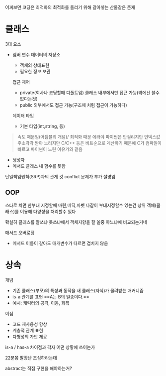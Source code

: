 어찌보면 코딩은 최적화의 최적화를 돌리기 위해 갈아넣는 산물같은 존재
# 클래스
3대 요소

- 멤버 변수
	데이터의 저장소
	- 객체의 상태표현
	- 필요한 정보 보관

	접근 제어
	- private(회사나 코딩할때 디폴트임)
		클래스 내부에서만 접근 가능(밖에선 쓸수 없다는것)
	- public
		외부에서도 접근 가능(구조체 처럼 접근이 가능하다)

	데이터 타입
	- 기본 타입(int,string, 등)
> 속도 때문임(어셈블리 개념)/ 최적화 때문
> 에러야 파이썬은 안걸리지만 인덱스값 주소각각 받아 느리지만 C/C++ 등은 
> 비트순으로 계산하기 때문에 C가 컴파일이 빠르고 파이썬이 느린 이유가와 같음


- 생성자
- 메서드
	클래스 내 함수를 뜻함


단일책임원칙(SRP)과의 관계
	깃 conflict 문제가 부가 설명임

## OOP
스타로 치면 한부대 지정할때 마린,메딕,파벳 다같이 부대지정할수 있는건
상위 객체(클래스)를 이용해 다양성을 처리할수 있다

확실히 클래스를 잘쓰냐 못쓰냐에서 객체지향을 잘 쓸중 아느냐에 비교되는거네

매서드 오버로딩
- 메서드 이름이 같아도 매개변수가 다르면 겹치지 않음


# 상속
개념
- 기존 클래스(부모)의 특성과 동작을 새 클래스(자식)가 물려받는 매커니즘
- is-a 관계를 표현 ==A는 B의 일종이다.==
- 예시: 캐릭터의 공격, 이동, 회복

이점
- 코드 재사용성 향상
- 계층적 관계 표현
- 다형성의 가반 제공

is-a / has-a 차이점과 각자 어떤 상황에 쓰이는가


22분쯤 말장난 조심하라는데

abstract는 직접 구현을 해야하는거?